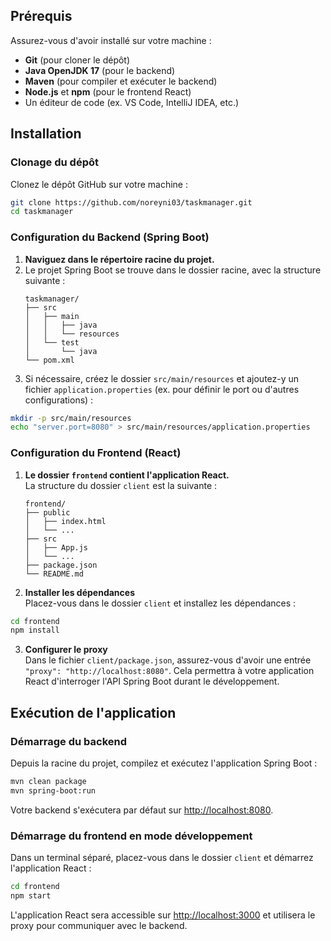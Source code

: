 ## Prérequis

Assurez-vous d'avoir installé sur votre machine :
- **Git** (pour cloner le dépôt)
- **Java OpenJDK 17** (pour le backend)
- **Maven** (pour compiler et exécuter le backend)
- **Node.js** et **npm** (pour le frontend React)
- Un éditeur de code (ex. VS Code, IntelliJ IDEA, etc.)

## Installation

### Clonage du dépôt

Clonez le dépôt GitHub sur votre machine :

```bash
git clone https://github.com/noreyni03/taskmanager.git
cd taskmanager
```

### Configuration du Backend (Spring Boot)

1. **Naviguez dans le répertoire racine du projet.**
2. Le projet Spring Boot se trouve dans le dossier racine, avec la structure suivante :
   ```
   taskmanager/
   ├── src
   │   ├── main
   │   │   ├── java
   │   │   └── resources
   │   └── test
   │       └── java
   └── pom.xml
   ```
3. Si nécessaire, créez le dossier `src/main/resources` et ajoutez-y un fichier `application.properties` (ex. pour définir le port ou d'autres configurations) :

```bash
mkdir -p src/main/resources
echo "server.port=8080" > src/main/resources/application.properties
```

### Configuration du Frontend (React)

1. **Le dossier `frontend` contient l'application React.**  
   La structure du dossier `client` est la suivante :
   ```
   frontend/
   ├── public
   │   ├── index.html
   │   └── ...
   ├── src
   │   ├── App.js
   │   └── ...
   ├── package.json
   └── README.md
   ```
2. **Installer les dépendances**  
   Placez-vous dans le dossier `client` et installez les dépendances :

```bash
cd frontend
npm install
```

3. **Configurer le proxy**  
   Dans le fichier `client/package.json`, assurez-vous d'avoir une entrée `"proxy": "http://localhost:8080"`. Cela permettra à votre application React d'interroger l'API Spring Boot durant le développement.

## Exécution de l'application

### Démarrage du backend

Depuis la racine du projet, compilez et exécutez l'application Spring Boot :

```bash
mvn clean package
mvn spring-boot:run
```

Votre backend s'exécutera par défaut sur [http://localhost:8080](http://localhost:8080).

### Démarrage du frontend en mode développement

Dans un terminal séparé, placez-vous dans le dossier `client` et démarrez l'application React :

```bash
cd frontend
npm start
```

L'application React sera accessible sur [http://localhost:3000](http://localhost:3000) et utilisera le proxy pour communiquer avec le backend.
